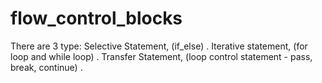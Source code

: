 # flow_control_blocks
There are 3 type:
Selective Statement, (if_else) .
Iterative statement, (for loop and while loop) .
Transfer Statement, (loop control statement - pass, break, continue) .
